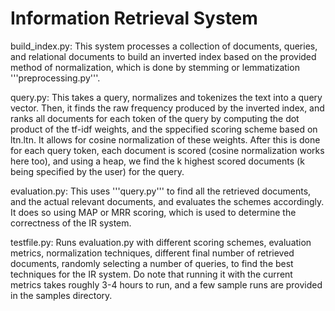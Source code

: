 # Information Retrieval System

build_index.py: This system processes a collection of documents, queries, and relational documents to build an inverted index based on the provided method of normalization, which is done by stemming or lemmatization '''preprocessing.py'''.

query.py: This takes a query, normalizes and tokenizes the text into a query vector. Then, it finds the raw frequency produced by the inverted index, and ranks all documents for each token of the query by computing the dot product of the tf-idf weights, and the sppecified scoring scheme based on ltn.ltn. It allows for cosine normalization of these weights. After this is done for each query token, each document is scored (cosine normalization works here too), and using a heap, we find the k highest scored documents (k being specified by the user) for the query.

evaluation.py: This uses '''query.py''' to find all the retrieved documents, and the actual relevant documents, and evaluates the schemes accordingly. It does so using MAP or MRR scoring, which is used to determine the correctness of the IR system.

testfile.py: Runs evaluation.py with different scoring schemes, evaluation metrics, normalization techniques, different final number of retrieved documents, randomly selecting a number of queries, to find the best techniques for the IR system. Do note that running it with the current metrics takes roughly 3-4 hours to run, and a few sample runs are provided in the samples directory.

